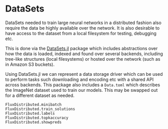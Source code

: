 # DataSets

DataSets needed to train large neural networks in a distributed fashion also require the data be highly available over the network. It is also desirable to have access to the dataset from a local filesystem for testing, debugging etc.

This is done via the [DataSets.jl](https://github.com/JuliaComputing/DataSets.jl) package which includes abstractions over how the data is loaded, indexed and found over several backends, including tree-like structures (local filesystems) or hosted over the network (such as in Amazon S3 buckets).

Using DataSets.jl we can represent a data storage driver which can be used to perform tasks such downloading and encoding etc with a shared API across backends. This package also includes a `Data.toml` which describes the ImageNet dataset used to train our models. This may be swapped out for a different dataset as needed.

```@docs
FluxDistributed.minibatch
FluxDistributed.train_solutions
FluxDistributed.labels
FluxDistributed.topkaccuracy
FluxDistributed.showpreds
```
